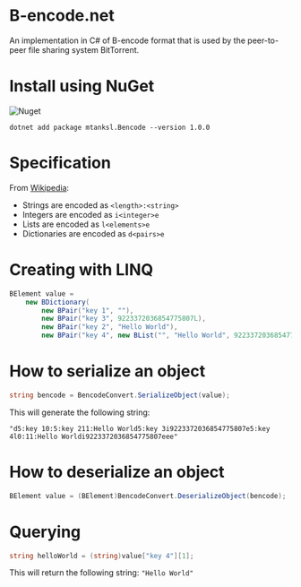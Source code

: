 # B-encode.net

An implementation in C# of B-encode format that is used by the peer-to-peer file sharing system BitTorrent.

# Install using NuGet
![Nuget](https://img.shields.io/nuget/v/mtanksl.Bencode)

```
dotnet add package mtanksl.Bencode --version 1.0.0
```

# Specification

From [Wikipedia](https://en.wikipedia.org/wiki/Bencode):

- Strings are encoded as `<length>:<string>`
- Integers are encoded as `i<integer>e`
- Lists are encoded as `l<elements>e`
- Dictionaries are encoded as `d<pairs>e`

# Creating with LINQ

```C#
BElement value = 
    new BDictionary(
        new BPair("key 1", ""),
        new BPair("key 3", 9223372036854775807L),
        new BPair("key 2", "Hello World"),
        new BPair("key 4", new BList("", "Hello World", 9223372036854775807L) ) );
```

# How to serialize an object

```C#
string bencode = BencodeConvert.SerializeObject(value); 
```

This will generate the following string: 

`"d5:key 10:5:key 211:Hello World5:key 3i9223372036854775807e5:key 4l0:11:Hello Worldi9223372036854775807eee"`

# How to deserialize an object

```C#
BElement value = (BElement)BencodeConvert.DeserializeObject(bencode);
```

# Querying

```C#
string helloWorld = (string)value["key 4"][1];
```

This will return the following string: `"Hello World"`